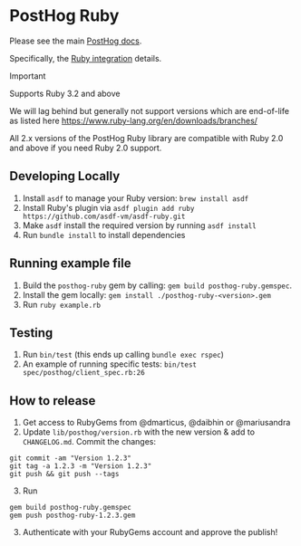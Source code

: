 # PostHog Ruby

Please see the main [PostHog docs](https://posthog.com/docs).

Specifically, the [Ruby integration](https://posthog.com/docs/integrations/ruby-integration) details.

> [!IMPORTANT]
> Supports Ruby 3.2 and above
>
> We will lag behind but generally not support versions which are end-of-life as listed here https://www.ruby-lang.org/en/downloads/branches/
>
> All 2.x versions of the PostHog Ruby library are compatible with Ruby 2.0 and above if you need Ruby 2.0 support.

## Developing Locally

1. Install `asdf` to manage your Ruby version: `brew install asdf`
1. Install Ruby's plugin via `asdf plugin add ruby https://github.com/asdf-vm/asdf-ruby.git`
1. Make `asdf` install the required version by running `asdf install`
1. Run `bundle install` to install dependencies

## Running example file

1. Build the `posthog-ruby` gem by calling: `gem build posthog-ruby.gemspec`.
2. Install the gem locally: `gem install ./posthog-ruby-<version>.gem`
3. Run `ruby example.rb`

## Testing

1. Run `bin/test` (this ends up calling `bundle exec rspec`)
2. An example of running specific tests: `bin/test spec/posthog/client_spec.rb:26`

## How to release

1. Get access to RubyGems from @dmarticus, @daibhin or @mariusandra
2. Update `lib/posthog/version.rb` with the new version & add to `CHANGELOG.md`. Commit the changes:

```shell
git commit -am "Version 1.2.3"
git tag -a 1.2.3 -m "Version 1.2.3"
git push && git push --tags
```

3. Run

```shell
gem build posthog-ruby.gemspec
gem push posthog-ruby-1.2.3.gem
```

3. Authenticate with your RubyGems account and approve the publish!
